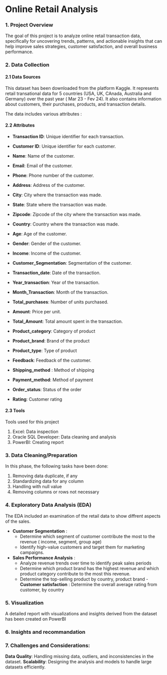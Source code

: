 # Online Retail Analysis

### 1. Project Overview
The goal of this project is to analyze online retail transaction data, specifically for uncovering trends, patterns, and actionable insights that can help improve sales strategies, customer satisfaction, and overall business performance.

### 2. Data Collection
#### 2.1 Data Sources
This dataset has been downloaded from the platform Kaggle. It represents retail transational data for 5 countries (USA, UK, CAnada, Australia and Germany) over the past year ( Mar 23 - Fev 24). It also contains information about customers, their purchases, products, and transaction details.

The data includes various attributes :

#### 2.2 Attributes

- **Transaction ID**: Unique identifier for each transaction.

- **Customer ID**: Unique identifier for each customer.

- **Name**: Name of the customer.
- **Email**: Email of the customer.
- **Phone**: Phone number of the customer.
- **Address**: Address of the customer.
- **City**: City where the transaction was made.
- **State**: State where the transaction was made.
- **Zipcode**: Zipcode of the city where the transaction was made.
- **Country**: Country where the transaction was made.
- **Age**: Age of the customer.
- **Gender**: Gender of the customer.
- **Income**: Income of the customer.
- **Customer_Segmentation**: Segmentation of the customer.
- **Transaction_date**: Date of the transaction.
- **Year_transaction**: Year of the transaction.
- **Month_Transaction**: Month of the transaction.
- **Total_purchases**: Number of units purchased.
- **Amount**: Price per unit.
- **Total_Amount**: Total amount spent in the transaction.
- **Product_category**: Category of product
- **Product_brand**: Brand of the product
- **Product_type**: Type of product
- **Feedback**: Feedback of the customer.
- **Shipping_method** : Method of shipping
- **Payment_method**: Method of payment
- **Order_status**: Status of the order
- **Rating**: Customer rating

#### 2.3 Tools
Tools used for this project
1. Excel: Data inspection
2. Oracle SQL Developer: Data cleaning and analysis
3. PowerBI: Creating report

### 3. Data Cleaning/Preparation
In this phase, the following tasks have been done:

1. Removing data duplicate, if any
2. Standardizing data for any column
3. Handling with null value
4. Removing columns or rows not necessary

### 4. Exploratory Data Analysis (EDA)
The EDA included an examination of the retail data to show diffrent aspects of the sales.
- **Customer Segmentation** :
   - Determine which segment of customer contribute the most to the revenue ( income, segment, group age)
   - Identify high-value customers and target them for marketing campaigns.
 - **Sales Performance Analysis** :
   - Analyze revenue trends over time to identify peak sales periods
   - Determine which product brand has the highest revenue and which product category contribute to the most this revenue.
   - Determine the top-selling product by country, product brand
 -**Customer satisfaction** : Determine the overall average rating from customer, by country

### 5. Visualization
A detailed report with visualizations and insights derived from the dataset has been created on PowerBI

### 6. Insights and recommandation

### 7. Challenges and Considerations:
**Data Quality**: Handling missing data, outliers, and inconsistencies in the dataset.
**Scalability**: Designing the analysis and models to handle large datasets efficiently.



